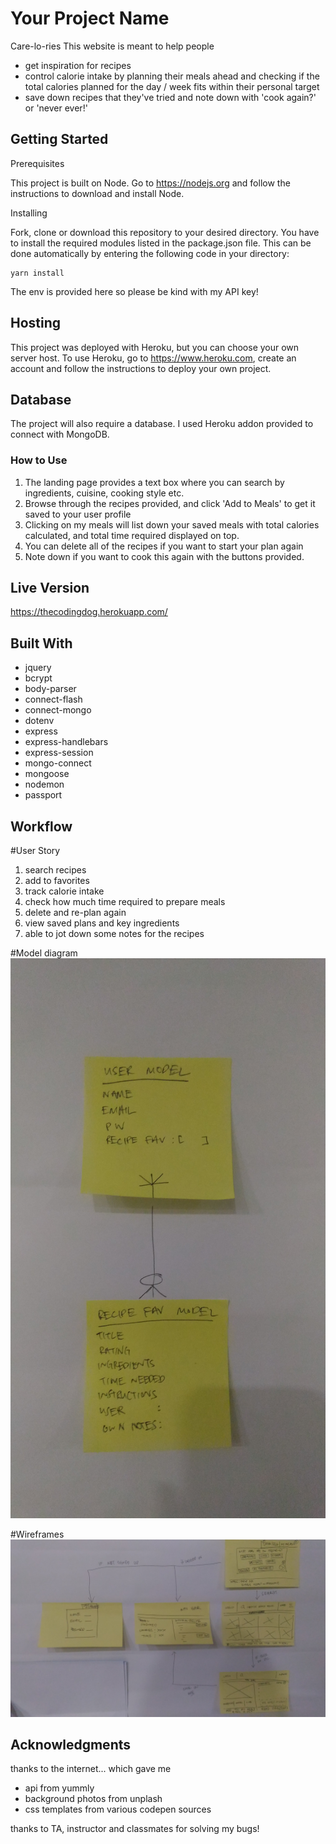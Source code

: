 # Your Project Name

Care-lo-ries
This website is meant to help people
* get inspiration for recipes
* control calorie intake by planning their meals ahead and checking if the total calories planned for the day / week fits within their personal target
* save down recipes that they've tried and note down with 'cook again?' or 'never ever!'

## Getting Started

Prerequisites

This project is built on Node. Go to https://nodejs.org and follow the instructions to download and install Node.

Installing

Fork, clone or download this repository to your desired directory. You have to install the required modules listed in the package.json file. This can be done automatically by entering the following code in your directory:

```
yarn install
```

The env is provided here so please be kind with my API key!
## Hosting

This project was deployed with Heroku, but you can choose your own server host. To use Heroku, go to https://www.heroku.com, create an account and follow the instructions to deploy your own project.

## Database

The project will also require a database. I used Heroku addon provided to connect with MongoDB.

### How to Use

1. The landing page provides a text box where you can search by ingredients, cuisine, cooking style etc.
2. Browse through the recipes provided, and click 'Add to Meals' to get it saved to your user profile
3. Clicking on my meals will list down your saved meals with total calories calculated, and total time required displayed on top.
4. You can delete all of the recipes if you want to start your plan again
5. Note down if you want to cook this again with the buttons provided.

## Live Version
https://thecodingdog.herokuapp.com/

## Built With
  * jquery
  * bcrypt
  * body-parser
  * connect-flash
  * connect-mongo
  * dotenv
  * express
  * express-handlebars
  * express-session
  * mongo-connect
  * mongoose
  * nodemon
  * passport

## Workflow

#User Story
1. search recipes
2. add to favorites
3. track calorie intake
4. check how much time required to prepare meals
5. delete and re-plan again
6. view saved plans and key ingredients
7. able to jot down some notes for the recipes

#Model diagram
![alt text](public/img/erd.jpg?raw=true 'start')

#Wireframes
![alt text](public/img/wireframe.jpg?raw=true 'start')

## Acknowledgments
thanks to the internet... which gave me
* api from yummly
* background photos from unplash
* css templates from various codepen sources

thanks to TA, instructor and classmates for solving my bugs!
